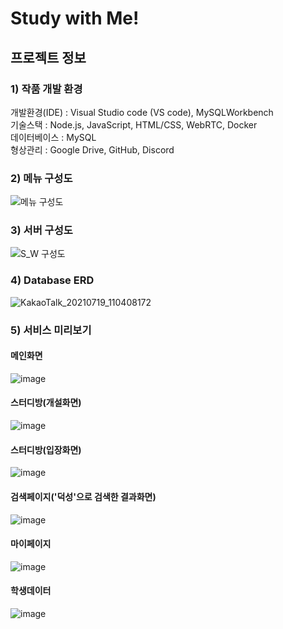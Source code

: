 # Study with Me!

## 프로젝트 정보
### 1) 작품 개발 환경
개발환경(IDE) : Visual Studio code (VS code), MySQLWorkbench<br>
기술스택 : Node.js, JavaScript, HTML/CSS, WebRTC, Docker<br>
데이터베이스 : MySQL <br>
형상관리 : Google Drive, GitHub, Discord <br>
### 2) 메뉴 구성도
![메뉴 구성도](https://user-images.githubusercontent.com/62804036/170040764-76a7920f-63ff-42fc-a3e1-e915e7cc3a18.png)
### 3) 서버 구성도
![S_W 구성도](https://user-images.githubusercontent.com/62804036/170041118-88769c99-5f7c-47a2-8a19-dccc361e4cc4.jpg)
### 4) Database ERD
![KakaoTalk_20210719_110408172](https://user-images.githubusercontent.com/62804036/170041339-125119f3-5108-42d5-bc67-25d49cb5d5b7.png)
### 5) 서비스 미리보기
#### 메인화면
![image](https://user-images.githubusercontent.com/62804036/170292779-1dabbe04-5cc6-4510-943f-9c0e9e507293.png)
#### 스터디방(개설화면)
![image](https://user-images.githubusercontent.com/62804036/170292843-e5c0d1f2-8b9f-4046-a926-8e0344fe3521.png)
#### 스터디방(입장화면)
![image](https://user-images.githubusercontent.com/62804036/170292860-679be9fe-cb83-4fc6-85a9-45e5adbfeebf.png)
#### 검색페이지('덕성'으로 검색한 결과화면)
![image](https://user-images.githubusercontent.com/62804036/170292883-c1401d1c-4201-47d0-8e5e-c4cb4a2de75e.png)
#### 마이페이지
![image](https://user-images.githubusercontent.com/62804036/170292919-7181d879-ead0-4817-8afe-3d474df1d8a0.png)
#### 학생데이터
![image](https://user-images.githubusercontent.com/62804036/170292941-2e4dbd0b-4c3b-416b-a47c-aae048344f63.png)
